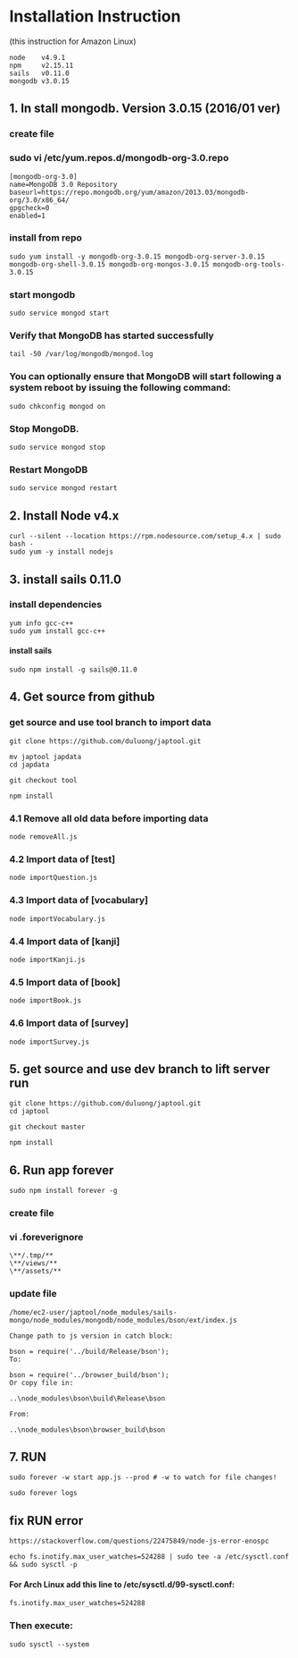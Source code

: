 # Installation Instruction
(this instruction for Amazon Linux)

	node 	v4.9.1
	npm 	v2.15.11
	sails 	v0.11.0
	mongodb	v3.0.15
		

## 1. In stall mongodb. Version 3.0.15 (2016/01 ver)

### create file
### sudo vi /etc/yum.repos.d/mongodb-org-3.0.repo
	[mongodb-org-3.0]
	name=MongoDB 3.0 Repository
	baseurl=https://repo.mongodb.org/yum/amazon/2013.03/mongodb-org/3.0/x86_64/
	gpgcheck=0
	enabled=1


### install from repo
	sudo yum install -y mongodb-org-3.0.15 mongodb-org-server-3.0.15 mongodb-org-shell-3.0.15 mongodb-org-mongos-3.0.15 mongodb-org-tools-3.0.15


### start mongodb
	sudo service mongod start

### Verify that MongoDB has started successfully
	tail -50 /var/log/mongodb/mongod.log

### You can optionally ensure that MongoDB will start following a system reboot by issuing the following command:
	sudo chkconfig mongod on

### Stop MongoDB.
	sudo service mongod stop

### Restart MongoDB
	sudo service mongod restart


## 2. Install Node v4.x
	curl --silent --location https://rpm.nodesource.com/setup_4.x | sudo bash -
	sudo yum -y install nodejs


## 3. install sails 0.11.0

### install dependencies
	yum info gcc-c++
	sudo yum install gcc-c++

#### install sails
	sudo npm install -g sails@0.11.0


## 4. Get source from github

### get source and use tool branch to import data
	git clone https://github.com/duluong/japtool.git

	mv japtool japdata
	cd japdata

	git checkout tool

	npm install

### 4.1 Remove all old data before importing data
	node removeAll.js 
### 4.2 Import data of [test] 
	node importQuestion.js 
### 4.3 Import data of [vocabulary]
	node importVocabulary.js 
### 4.4 Import data of [kanji]
	node importKanji.js 
### 4.5 Import data of [book]
	node importBook.js 
### 4.6 Import data of [survey]
	node importSurvey.js 


## 5. get source and use dev branch to lift server run
	git clone https://github.com/duluong/japtool.git
	cd japtool

	git checkout master

	npm install



## 6. Run app forever
	sudo npm install forever -g

### create file
### vi .foreverignore
	\**/.tmp/**
	\**/views/**
	\**/assets/**



### update file
	/home/ec2-user/japtool/node_modules/sails-mongo/node_modules/mongodb/node_modules/bson/ext/index.js

	Change path to js version in catch block:

	bson = require('../build/Release/bson');
	To:

	bson = require('../browser_build/bson');
	Or copy file in:

	..\node_modules\bson\build\Release\bson

	From:

	..\node_modules\bson\browser_build\bson


## 7. RUN
	sudo forever -w start app.js --prod # -w to watch for file changes!

	sudo forever logs



## fix RUN error
	https://stackoverflow.com/questions/22475849/node-js-error-enospc

	echo fs.inotify.max_user_watches=524288 | sudo tee -a /etc/sysctl.conf && sudo sysctl -p

#### For Arch Linux add this line to /etc/sysctl.d/99-sysctl.conf:

	fs.inotify.max_user_watches=524288

### Then execute:
	sudo sysctl --system
